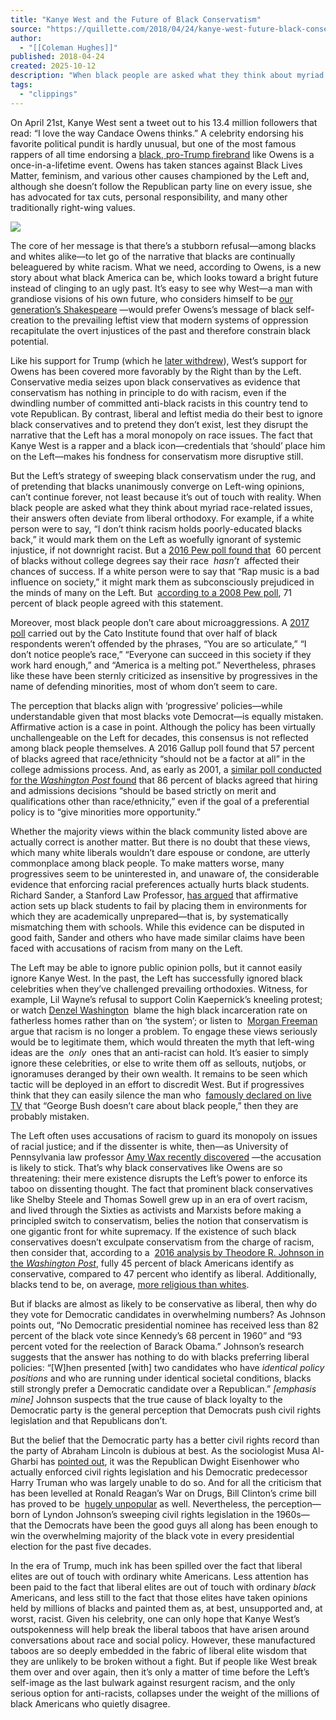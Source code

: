 ```yaml
---
title: "Kanye West and the Future of Black Conservatism"
source: "https://quillette.com/2018/04/24/kanye-west-future-black-conservatism/"
author:
  - "[[Coleman Hughes]]"
published: 2018-04-24
created: 2025-10-12
description: "When black people are asked what they think about myriad race-related issues, their answers often deviate from liberal orthodoxy."
tags:
  - "clippings"
---
```

On April 21st, Kanye West sent a tweet out to his 13.4 million followers that read: “I love the way Candace Owens thinks.” A celebrity endorsing his favorite political pundit is hardly unusual, but one of the most famous rappers of all time endorsing a [black, pro-Trump firebrand](https://www.youtube.com/watch?v=dgKc-2rFcRw&ref=quillette.com) like Owens is a once-in-a-lifetime event. Owens has taken stances against Black Lives Matter, feminism, and various other causes championed by the Left and, although she doesn’t follow the Republican party line on every issue, she has advocated for tax cuts, personal responsibility, and many other traditionally right-wing values.

![](https://www.youtube.com/watch?v=dgKc-2rFcRw)

The core of her message is that there’s a stubborn refusal—among blacks and whites alike—to let go of the narrative that blacks are continually beleaguered by white racism. What we need, according to Owens, is a new story about what black America can be, which looks toward a bright future instead of clinging to an ugly past. It’s easy to see why West—a man with grandiose visions of his own future, who considers himself to be [our generation’s Shakespeare](https://www.youtube.com/watch?v=bINO64iDaeY&ref=quillette.com) —would prefer Owens’s message of black self-creation to the prevailing leftist view that modern systems of oppression recapitulate the overt injustices of the past and therefore constrain black potential.

Like his support for Trump (which he [later withdrew](http://www.newsweek.com/did-kanye-west-stop-supporting-trump-553247?ref=quillette.com)), West’s support for Owens has been covered more favorably by the Right than by the Left. Conservative media seizes upon black conservatives as evidence that conservatism has nothing in principle to do with racism, even if the dwindling number of committed anti-black racists in this country tend to vote Republican. By contrast, liberal and leftist media do their best to ignore black conservatives and to pretend they don’t exist, lest they disrupt the narrative that the Left has a moral monopoly on race issues. The fact that Kanye West is a rapper and a black icon—credentials that ‘should’ place him on the Left—makes his fondness for conservatism more disruptive still.

But the Left’s strategy of sweeping black conservatism under the rug, and of pretending that blacks unanimously converge on Left-wing opinions, can’t continue forever, not least because it’s out of touch with reality. When black people are asked what they think about myriad race-related issues, their answers often deviate from liberal orthodoxy. For example, if a white person were to say, “I don’t think racism holds poorly-educated blacks back,” it would mark them on the Left as woefully ignorant of systemic injustice, if not downright racist. But a [2016 Pew poll found that](http://www.pewsocialtrends.org/2016/06/27/on-views-of-race-and-inequality-blacks-and-whites-are-worlds-apart/?ref=quillette.com)  60 percent of blacks without college degrees say their race  *hasn’t*  affected their chances of success. If a white person were to say that “Rap music is a bad influence on society,” it might mark them as subconsciously prejudiced in the minds of many on the Left. But  [according to a 2008 Pew poll](https://www.pewresearch.org/fact-tank/2008/02/05/rate-rap-low/?ref=quillette.com), 71 percent of black people agreed with this statement.

Moreover, most black people don’t care about microaggressions. A [2017 poll](https://www.cato.org/survey-reports/state-free-speech-tolerance-america?utm_content=buffer7c87b&utm_medium=social&utm_source=twitter.com&utm_campaign=buffer#50) carried out by the Cato Institute found that over half of black respondents weren’t offended by the phrases, “You are so articulate,” “I don’t notice people’s race,” “Everyone can succeed in this society if they work hard enough,” and “America is a melting pot.” Nevertheless, phrases like these have been sternly criticized as insensitive by progressives in the name of defending minorities, most of whom don’t seem to care.

The perception that blacks align with ‘progressive’ policies—while understandable given that most blacks vote Democrat—is equally mistaken. Affirmative action is a case in point. Although the policy has been virtually unchallengeable on the Left for decades, this consensus is not reflected among black people themselves. A 2016 Gallup poll found that 57 percent of blacks agreed that race/ethnicity “should not be a factor at all” in the college admissions process. And, as early as 2001, a [similar poll conducted for the *Washington Post* found](http://www.washingtonpost.com/wp-srv/nation/sidebars/polls/race071101.htm?ref=quillette.com) that 86 percent of blacks agreed that hiring and admissions decisions “should be based strictly on merit and qualifications other than race/ethnicity,” even if the goal of a preferential policy is to “give minorities more opportunity.”

Whether the majority views within the black community listed above are actually correct is another matter. But there is no doubt that these views, which many white liberals wouldn’t dare espouse or condone, are utterly commonplace among black people. To make matters worse, many progressives seem to be uninterested in, and unaware of, the considerable evidence that enforcing racial preferences actually hurts black students. Richard Sander, a Stanford Law Professor, [has argued](https://www.theatlantic.com/national/archive/2012/10/the-painful-truth-about-affirmative-action/263122/?ref=quillette.com) that affirmative action sets up black students to fail by placing them in environments for which they are academically unprepared—that is, by systematically mismatching them with schools. While this evidence can be disputed in good faith, Sander and others who have made similar claims have been faced with accusations of racism from many on the Left.

The Left may be able to ignore public opinion polls, but it cannot easily ignore Kanye West. In the past, the Left has successfully ignored black celebrities when they’ve challenged prevailing orthodoxies. Witness, for example, Lil Wayne’s refusal to support Colin Kaepernick’s kneeling protest; or watch [Denzel Washington](https://www.youtube.com/watch?v=O0dCvQdt5XI&ref=quillette.com)  blame the high black incarceration rate on fatherless homes rather than on ‘the system’; or listen to  [Morgan Freeman](https://www.youtube.com/watch?v=fcLj2CVC1VU&ref=quillette.com) argue that racism is no longer a problem. To engage these views seriously would be to legitimate them, which would threaten the myth that left-wing ideas are the  *only*  ones that an anti-racist can hold. It’s easier to simply ignore these celebrities, or else to write them off as sellouts, nutjobs, or ignoramuses deranged by their own wealth. It remains to be seen which tactic will be deployed in an effort to discredit West. But if progressives think that they can easily silence the man who  [famously declared on live TV](https://www.youtube.com/watch?v=zIUzLpO1kxI&ref=quillette.com) that “George Bush doesn’t care about black people,” then they are probably mistaken.

The Left often uses accusations of racism to guard its monopoly on issues of racial justice; and if the dissenter is white, then—as University of Pennsylvania law professor [Amy Wax recently discovered](https://www.washingtonpost.com/news/morning-mix/wp/2018/03/15/penn-law-professor-who-said-black-students-rarely-perform-well-loses-teaching-duties/?utm_term=.4718844b42ae&ref=quillette.com) —the accusation is likely to stick. That’s why black conservatives like Owens are so threatening: their mere existence disrupts the Left’s power to enforce its taboo on dissenting thought. The fact that prominent black conservatives like Shelby Steele and Thomas Sowell grew up in an era of overt racism, and lived through the Sixties as activists and Marxists before making a principled switch to conservatism, belies the notion that conservatism is one gigantic front for white supremacy. If the existence of such black conservatives doesn’t exculpate conservatism from the charge of racism, then consider that, according to a  [2016 analysis by Theodore R. Johnson in the *Washington Post*](https://www.washingtonpost.com/news/monkey-cage/wp/2016/09/28/can-trump-win-black-votes-what-we-know-from-5-decades-of-black-voting-data/?utm_term=.288df7c82eeb&ref=quillette.com), fully 45 percent of black Americans identify as conservative, compared to 47 percent who identify as liberal. Additionally, blacks tend to be, on average, [more religious than whites](http://news.gallup.com/poll/148361/Religion-Party-Strongly-Linked-Among-Whites-Not-Blacks.aspx?ref=quillette.com).

But if blacks are almost as likely to be conservative as liberal, then why do they vote for Democratic candidates in overwhelming numbers? As Johnson points out, “No Democratic presidential nominee has received less than 82 percent of the black vote since Kennedy’s 68 percent in 1960” and “93 percent voted for the reelection of Barack Obama.” Johnson’s research suggests that the answer has nothing to do with blacks preferring liberal policies: “\[W\]hen presented \[with\] two candidates who have *identical* *policy positions* and who are running under identical societal conditions, blacks still strongly prefer a Democratic candidate over a Republican.” *\[emphasis mine\]* Johnson suspects that the true cause of black loyalty to the Democratic party is the general perception that Democrats push civil rights legislation and that Republicans don’t.

But the belief that the Democratic party has a better civil rights record than the party of Abraham Lincoln is dubious at best. As the sociologist Musa Al-Gharbi has [pointed out](http://www.theamericanconservative.com/articles/why-arent-there-more-black-republicans/?ref=quillette.com), it was the Republican Dwight Eisenhower who actually enforced civil rights legislation and his Democratic predecessor Harry Truman who was largely unable to do so. And for all the criticism that has been levelled at Ronald Reagan’s War on Drugs, Bill Clinton’s crime bill has proved to be  [hugely unpopular](https://www.npr.org/2014/09/12/347736999/20-years-later-major-crime-bill-viewed-as-terrible-mistake?ref=quillette.com) as well. Nevertheless, the perception—born of Lyndon Johnson’s sweeping civil rights legislation in the 1960s—that the Democrats have been the good guys all along has been enough to win the overwhelming majority of the black vote in every presidential election for the past five decades.

In the era of Trump, much ink has been spilled over the fact that liberal elites are out of touch with ordinary white Americans. Less attention has been paid to the fact that liberal elites are out of touch with ordinary *black* Americans, and less still to the fact that those elites have taken opinions held by millions of blacks and painted them as, at best, unsupported and, at worst, racist. Given his celebrity, one can only hope that Kanye West’s outspokenness will help break the liberal taboos that have arisen around conversations about race and social policy. However, these manufactured taboos are so deeply embedded in the fabric of liberal elite wisdom that they are unlikely to be broken without a fight. But if people like West break them over and over again, then it’s only a matter of time before the Left’s self-image as the last bulwark against resurgent racism, and the only serious option for anti-racists, collapses under the weight of the millions of black Americans who quietly disagree.

